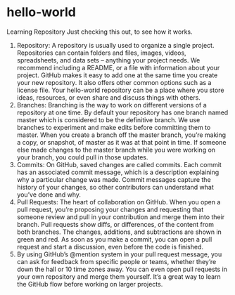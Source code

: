 # hello-world
Learning Repository
Just checking this out, to see how it works.
1. Repository: A repository is usually used to organize a single project. Repositories can contain folders and files, images, videos, spreadsheets, and data sets – anything your project needs. We recommend including a README, or a file with information about your project. GitHub makes it easy to add one at the same time you create your new repository. It also offers other common options such as a license file. Your hello-world repository can be a place where you store ideas, resources, or even share and discuss things with others.
2. Branches: Branching is the way to work on different versions of a repository at one time. By default your repository has one branch named master which is considered to be the definitive branch. We use branches to experiment and make edits before committing them to master. When you create a branch off the master branch, you’re making a copy, or snapshot, of master as it was at that point in time. If someone else made changes to the master branch while you were working on your branch, you could pull in those updates.
3. Commits: On GitHub, saved changes are called commits. Each commit has an associated commit message, which is a description explaining why a particular change was made. Commit messages capture the history of your changes, so other contributors can understand what you’ve done and why.
4. Pull Requests: The heart of collaboration on GitHub. When you open a pull request, you’re proposing your changes and requesting that someone review and pull in your contribution and merge them into their branch. Pull requests show diffs, or differences, of the content from both branches. The changes, additions, and subtractions are shown in green and red. As soon as you make a commit, you can open a pull request and start a discussion, even before the code is finished.
5. By using GitHub’s @mention system in your pull request message, you can ask for feedback from specific people or teams, whether they’re down the hall or 10 time zones away. You can even open pull requests in your own repository and merge them yourself. It’s a great way to learn the GitHub flow before working on larger projects.
